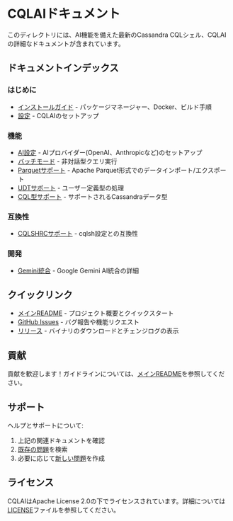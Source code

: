 # CQLAIドキュメント

このディレクトリには、AI機能を備えた最新のCassandra CQLシェル、CQLAIの詳細なドキュメントが含まれています。

## ドキュメントインデックス

### はじめに
- [インストールガイド](INSTALLATION_jp.md) - パッケージマネージャー、Docker、ビルド手順
- [設定](../README_jp.md#設定) - CQLAIのセットアップ

### 機能
- [AI設定](AI_CONFIG_jp.md) - AIプロバイダー(OpenAI、Anthropicなど)のセットアップ
- [バッチモード](BATCH_MODE_jp.md) - 非対話型クエリ実行
- [Parquetサポート](PARQUET_jp.md) - Apache Parquet形式でのデータインポート/エクスポート
- [UDTサポート](UDT_SUPPORT_jp.md) - ユーザー定義型の処理
- [CQL型サポート](CQL_TYPE_SUPPORT_jp.md) - サポートされるCassandraデータ型

### 互換性
- [CQLSHRCサポート](CQLSHRC_SUPPORT_jp.md) - cqlsh設定との互換性

### 開発
- [Gemini統合](GEMINI.md) - Google Gemini AI統合の詳細

## クイックリンク

- [メインREADME](../README_jp.md) - プロジェクト概要とクイックスタート
- [GitHub Issues](https://github.com/axonops/cqlai/issues) - バグ報告や機能リクエスト
- [リリース](https://github.com/axonops/cqlai/releases) - バイナリのダウンロードとチェンジログの表示

## 貢献

貢献を歓迎します！ガイドラインについては、[メインREADME](../README_jp.md#貢献)を参照してください。

## サポート

ヘルプとサポートについて:
1. 上記の関連ドキュメントを確認
2. [既存の問題](https://github.com/axonops/cqlai/issues)を検索
3. 必要に応じて[新しい問題](https://github.com/axonops/cqlai/issues/new)を作成

## ライセンス

CQLAIはApache License 2.0の下でライセンスされています。詳細については[LICENSE](../LICENSE)ファイルを参照してください。
